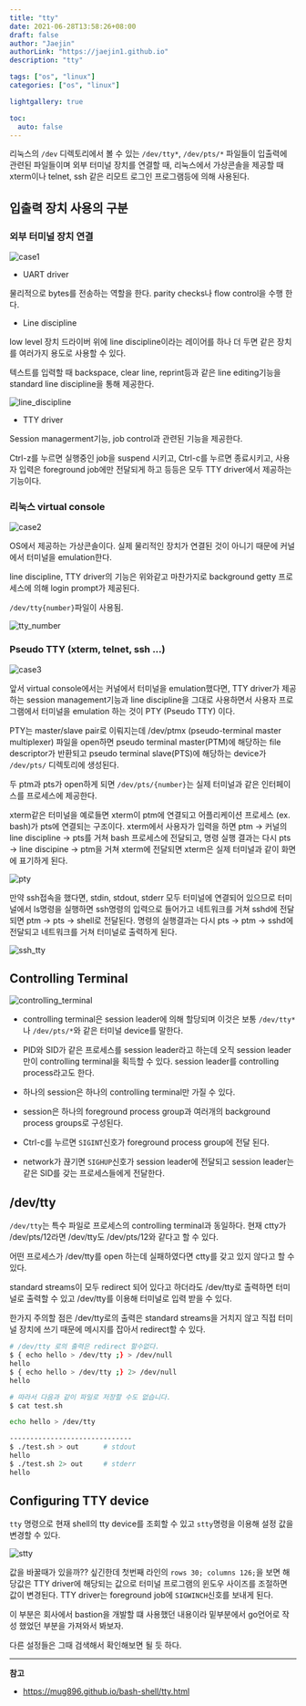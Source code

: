 ```yaml
---
title: "tty"
date: 2021-06-28T13:58:26+08:00
draft: false
author: "Jaejin"
authorLink: "https://jaejin1.github.io"
description: "tty"

tags: ["os", "linux"]
categories: ["os", "linux"]

lightgallery: true

toc:
  auto: false
---
```


리눅스의 `/dev` 디렉토리에서 볼 수 있는 `/dev/tty*`, `/dev/pts/*` 파일들이 입출력에 관련된 파일들이며 외부 터미널 장치를 연결할 때, 리눅스에서 가상콘솔을 제공할 때 xterm이나 telnet, ssh 같은 리모트 로그인 프로그램등에 의해 사용된다.

<!--more-->

## 입출력 장치 사용의 구분

### 외부 터미널 장치 연결

![case1](case1.png "case1")

* UART driver

물리적으로 bytes를 전송하는 역할을 한다. parity checks나 flow control을 수행 한다.

* Line discipline

low level 장치 드라이버 위에 line discipline이라는 레이어를 하나 더 두면 같은 장치를 여러가지 용도로 사용할 수 있다.

텍스트를 입력할 때 backspace, clear line, reprint등과 같은 line editing기능을 standard line discipline을 통해 제공한다.

![line_discipline](line_discipline.png "line_discipline")

* TTY driver

Session managerment기능, job control과 관련된 기능을 제공한다. 

Ctrl-z를 누르면 실행중인 job을 suspend 시키고, Ctrl-c를 누르면 종료시키고, 사용자 입력은 foreground job에만 전달되게 하고 등등은 모두 TTY driver에서 제공하는 기능이다.

### 리눅스 virtual console

![case2](case2.png "case2")

OS에서 제공하는 가상콘솔이다. 실제 물리적인 장치가 연결된 것이 아니기 때문에 커널에서 터미널을 emulation한다.

line discipline, TTY driver의 기능은 위와같고 마찬가지로 background getty 프로세스에 의해 login prompt가 제공된다.

`/dev/tty{number}`파일이 사용됨.

![tty_number](tty_number.png "tty_number")

### Pseudo TTY (xterm, telnet, ssh ...)

![case3](case3.png "case3")

앞서 virtual console에서는 커널에서 터미널을 emulation했다면, TTY driver가 제공하는 session management기능과 line discipline을 그대로 사용하면서 사용자 프로그램에서 터미널을 emulation 하는 것이 PTY (Pseudo TTY) 이다.

PTY는 master/slave pair로 이뤄지는데 /dev/ptmx (pseudo-terminal master multiplexer) 파일을 open하면 pseudo terminal master(PTM)에 해당하는 file descriptor가 반환되고 pseudo terminal slave(PTS)에 해당하는 device가 `/dev/pts/` 디렉토리에 생성된다. 

두 ptm과 pts가 open하게 되면 `/dev/pts/{number}`는 실제 터미널과 같은 인터페이스를 프로세스에 제공한다.

xterm같은 터미널을 예로들면 xterm이 ptm에 연결되고 어플리케이션 프로세스 (ex. bash)가 pts에 연결되는 구조이다. xterm에서 사용자가 입력을 하면 ptm -> 커널의 line discipline -> pts를 거쳐 bash 프로세스에 전달되고, 명령 실행 결과는 다시 pts -> line discipine -> ptm을 거쳐 xterm에 전달되면 xterm은 실제 터미널과 같이 화면에 표기하게 된다.

![pty](pty.png "pty")

만약 ssh접속을 했다면, stdin, stdout, stderr 모두 터미널에 연결되어 있으므로 터미널에서 ls명령을 실행하면 ssh명령의 입력으로 들어가고 네트워크를 거쳐 sshd에 전달되면 ptm -> pts -> shell로 전달된다. 명령의 실행결과는 다시 pts -> ptm -> sshd에 전달되고 네트워크를 거쳐 터미널로 출력하게 된다.

![ssh_tty](ssh_tty.png "ssh_tty")

## Controlling Terminal

![controlling_terminal](controlling_terminal.png "controlling_terminal")

* controlling terminal은 session leader에 의해 할당되며 이것은 보통 `/dev/tty*`나 `/dev/pts/*`와 같은 터미널 device를 말한다.

* PID와 SID가 같은 프로세스를 session leader라고 하는데 오직 session leader만이 controlling terminal을 획득할 수 있다. session leader를 controlling process라고도 한다.

* 하나의 session은 하나의 controlling terminal만 가질 수 있다.

* session은 하나의 foreground process group과 여러개의 background process groups로 구성된다. 

* Ctrl-c를 누르면 `SIGINT`신호가 foreground process group에 전달 된다.

* network가 끊기면 `SIGHUP`신호가 session leader에 전달되고 session leader는 같은 SID를 갖는 프로세스들에게 전달한다.


## /dev/tty

`/dev/tty`는 특수 파일로 프로세스의 controlling terminal과 동일하다. 현재 ctty가 /dev/pts/12라면 /dev/tty도 /dev/pts/12와 같다고 할 수 있다.

어떤 프로세스가 /dev/tty를 open 하는데 실패하였다면 ctty를 갖고 있지 않다고 할 수 있다.

standard streams이 모두 redirect 되어 있다고 하더라도 /dev/tty로 출력하면 터미널로 출력할 수 있고 /dev/tty를 이용해 터미널로 입력 받을 수 있다. 

한가지 주의할 점은 /dev/tty로의 출력은 standard streams을 거치지 않고 직접 터미널 장치에 쓰기 때문에 메시지를 잡아서 redirect할 수 있다.

~~~bash
# /dev/tty 로의 출력은 redirect 할수없다.
$ { echo hello > /dev/tty ;} > /dev/null
hello
$ { echo hello > /dev/tty ;} 2> /dev/null
hello

# 따라서 다음과 같이 파일로 저장할 수도 없습니다.
$ cat test.sh

echo hello > /dev/tty

------------------------------
$ ./test.sh > out      # stdout
hello
$ ./test.sh 2> out     # stderr
hello
~~~

## Configuring TTY device

`tty` 명령으로 현재 shell의 tty device를 조회할 수 있고 `stty`명령을 이용해 설정 값을 변경할 수 있다.

![stty](stty.png "stty")

값을 바꿀때가 있을까?? 싶긴한데 첫번째 라인의 `rows 30; columns 126;`을 보면 해당값은 TTY driver에 해당되는 값으로 터미널 프로그램의 윈도우 사이즈를 조절하면 값이 변경된다. TTY driver는 foreground job에 `SIGWINCH`신호를 보내게 된다. 

이 부분은 회사에서 bastion을 개발할 떄 사용했던 내용이라 밑부분에서 go언어로 작성 했었던 부분을 가져와서 봐보자.

다른 설정들은 그때 검색해서 확인해보면 될 듯 하다.

---

**참고**

* https://mug896.github.io/bash-shell/tty.html